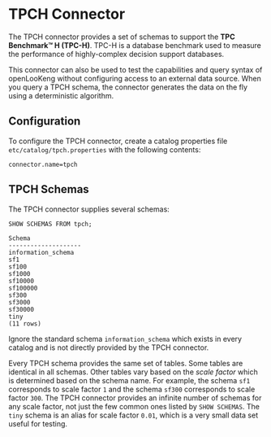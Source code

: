 
TPCH Connector
==============

The TPCH connector provides a set of schemas to support the **TPC Benchmark™ H (TPC-H)**. TPC-H is a database benchmark used to measure the performance of highly-complex decision support databases.

This connector can also be used to test the capabilities and query syntax of openLooKeng without configuring access to an external data source.
When you query a TPCH schema, the connector generates the data on the fly using a deterministic algorithm.

Configuration
-------------

To configure the TPCH connector, create a catalog properties file `etc/catalog/tpch.properties` with the following contents:

``` properties
connector.name=tpch
```

TPCH Schemas
------------

The TPCH connector supplies several schemas:

    SHOW SCHEMAS FROM tpch;

``` 
Schema
--------------------
information_schema
sf1
sf100
sf1000
sf10000
sf100000
sf300
sf3000
sf30000
tiny
(11 rows)
```

Ignore the standard schema `information_schema` which exists in every catalog and is not directly provided by the TPCH connector.

Every TPCH schema provides the same set of tables. Some tables are identical in all schemas. Other tables vary based on the *scale factor* which is determined based on the schema name. For example, the schema
`sf1` corresponds to scale factor `1` and the schema `sf300` corresponds to scale factor `300`. The TPCH connector provides an infinite number of schemas for any scale factor, not just the few common ones listed by `SHOW SCHEMAS`. The `tiny` schema is an alias for scale factor `0.01`, which is a very small data set useful for testing.

